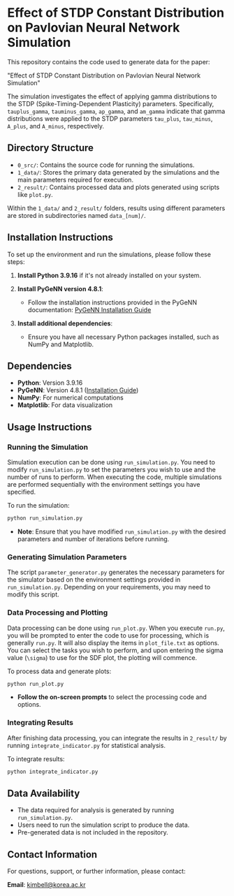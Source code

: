 # Effect of STDP Constant Distribution on Pavlovian Neural Network Simulation

This repository contains the code used to generate data for the paper:

"Effect of STDP Constant Distribution on Pavlovian Neural Network Simulation"

The simulation investigates the effect of applying gamma distributions to the STDP (Spike-Timing-Dependent Plasticity) parameters. Specifically, `tauplus_gamma`, `tauminus_gamma`, `ap_gamma`, and `am_gamma` indicate that gamma distributions were applied to the STDP parameters `tau_plus`, `tau_minus`, `A_plus`, and `A_minus`, respectively.

## Directory Structure

- `0_src/`: Contains the source code for running the simulations.
- `1_data/`: Stores the primary data generated by the simulations and the main parameters required for execution.
- `2_result/`: Contains processed data and plots generated using scripts like `plot.py`.

Within the `1_data/` and `2_result/` folders, results using different parameters are stored in subdirectories named `data_[num]/`.

## Installation Instructions

To set up the environment and run the simulations, please follow these steps:

1. **Install Python 3.9.16** if it's not already installed on your system.

2. **Install PyGeNN version 4.8.1**:
   - Follow the installation instructions provided in the PyGeNN documentation: [PyGeNN Installation Guide](https://github.com/genn-team/genn/blob/master/userdocs/pygenn.md)

3. **Install additional dependencies**:
   - Ensure you have all necessary Python packages installed, such as NumPy and Matplotlib.

## Dependencies

- **Python**: Version 3.9.16
- **PyGeNN**: Version 4.8.1 ([Installation Guide](https://github.com/genn-team/genn/blob/master/userdocs/pygenn.md))
- **NumPy**: For numerical computations
- **Matplotlib**: For data visualization

## Usage Instructions

### Running the Simulation

Simulation execution can be done using `run_simulation.py`. You need to modify `run_simulation.py` to set the parameters you wish to use and the number of runs to perform. When executing the code, multiple simulations are performed sequentially with the environment settings you have specified.

To run the simulation:

```bash
python run_simulation.py
```

- **Note**: Ensure that you have modified `run_simulation.py` with the desired parameters and number of iterations before running.

### Generating Simulation Parameters

The script `parameter_generator.py` generates the necessary parameters for the simulator based on the environment settings provided in `run_simulation.py`. Depending on your requirements, you may need to modify this script.

### Data Processing and Plotting

Data processing can be done using `run_plot.py`. When you execute `run.py`, you will be prompted to enter the code to use for processing, which is generally `run.py`. It will also display the items in `plot_file.txt` as options. You can select the tasks you wish to perform, and upon entering the sigma value (`\sigma`) to use for the SDF plot, the plotting will commence.

To process data and generate plots:

```bash
python run_plot.py
```

- **Follow the on-screen prompts** to select the processing code and options.

### Integrating Results

After finishing data processing, you can integrate the results in `2_result/` by running `integrate_indicator.py` for statistical analysis.

To integrate results:

```bash
python integrate_indicator.py
```

## Data Availability

- The data required for analysis is generated by running `run_simulation.py`.
- Users need to run the simulation script to produce the data.
- Pre-generated data is not included in the repository.

## Contact Information

For questions, support, or further information, please contact:

**Email**: kimbell@korea.ac.kr

